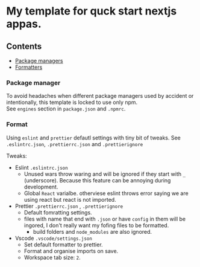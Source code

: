 # My template for quck start nextjs appas.

## Contents

- [Package managers](#package-manager)
- [Formatters](#format)

### Package manager

To avoid headaches when different package managers used by accident or intentionally, this template is locked to use only npm. <br/>
See `engines` section in `package.json` and `.npmrc`.

### Format

Using `eslint` and `prettier` defautl settings with tiny bit of tweaks. See `.eslintrc.json`, `.prettierrc.json` and `.prettierignore`
<br/>

Tweaks:

- Eslint `.eslintrc.json`
  - Unused wars throw waring and will be ignored if they start with `_` (underscore). Because this feature can be annoying during development.
  - Global `React` varialbe. otherviese eslint throws error saying we are using react but react is not imported.
- Prettier `.prettierrc.json` , `.prettierignore`
  - Default fomratting settings.
  - files with name that end with `.json` or have `config` in them will be ingored, I don't really want my fofing files to be formatted.
    - build folders and `node_modules` are also ignored.
- Vscode `.vscode/settings.json`
  - Set default formatter to prettier.
  - Format and organise imports on save.
  - Workspace tab size: `2`.
